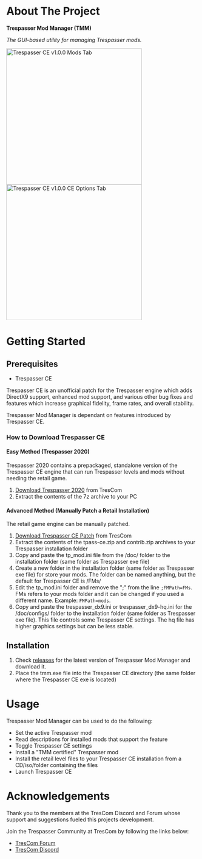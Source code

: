 # About The Project

**Trespasser Mod Manager (TMM)**

*The GUI-based utility for managing Trespasser mods.*

<img width="357" alt="Trespasser CE v1.0.0 Mods Tab" src="https://user-images.githubusercontent.com/18666598/211119258-7a76b83f-e1b0-44f1-b17e-025854ad9198.png">

<img width="357" alt="Trespasser CE v1.0.0 CE Options Tab" src="https://user-images.githubusercontent.com/18666598/211119273-0f9635b7-b947-4091-9d06-33acb15a9b1a.png">

# Getting Started

## Prerequisites
* Trespasser CE

Trespasser CE is an unofficial patch for the Trespasser engine which adds DirectX9 support, enhanced mod support, and various other bug fixes and features which increase graphical fidelity, frame rates, and overall stability.

Trespasser Mod Manager is dependant on features introduced by Trespasser CE.

### How to Download Trespasser CE

#### Easy Method (Trespasser 2020)
Trespasser 2020 contains a prepackaged, standalone version of the Trespasser CE engine that can run Trespasser levels and mods without needing the retail game.
1. [Download Trespasser 2020](https://www.trescom.org/download/trespasser-2020-a-trespasser-modding-starter-kit/) from TresCom
2. Extract the contents of the 7z archive to your PC

#### Advanced Method (Manually Patch a Retail Installation)
The retail game engine can be manually patched.
1. [Download Trespasser CE Patch](https://www.trescom.org/download/trespasser-ce-patch/) from TresCom
2. Extract the contents of the tpass-ce.zip and contrib.zip archives to your Trespasser installation folder
3. Copy and paste the tp_mod.ini file from the /doc/ folder to the installation folder (same folder as Trespasser exe file)
4. Create a new folder in the installation folder (same folder as Trespasser exe file) for store your mods. The folder can be named anything, but the default for Trespasser CE is /FMs/
5. Edit the tp_mod.ini folder and remove the ";" from the line `;FMPath=FMs`. FMs refers to your mods folder and it can be changed if you used a different name. Example: `FMPath=mods`.
6. Copy and paste the trespasser_dx9.ini or trespasser_dx9-hq.ini for the /doc/configs/ folder to the installation folder (same folder as Trespasser exe file). This file controls some Trespasser CE settings. The hq file has higher graphics settings but can be less stable.

## Installation
1. Check [releases](https://github.com/miketheraptor/Trespasser-Mod-Manager/releases) for the latest version of Trespasser Mod Manager and download it.
2. Place the tmm.exe file into the Trespasser CE directory (the same folder where the Trespasser CE exe is located)

# Usage
Trespasser Mod Manager can be used to do the following:
* Set the active Trespasser mod
* Read descriptions for installed mods that support the feature
* Toggle Trespasser CE settings
* Install a "TMM certified" Trespasser mod
* Install the retail level files to your Trespasser CE installation from a CD/iso/folder containing the files
* Launch Trespasser CE

# Acknowledgements
Thank you to the members at the TresCom Discord and Forum whose support and suggestions fueled this projects development.

Join the Trespasser Community at TresCom by following the links below:
* [TresCom Forum](https://www.trescom.org)
* [TresCom Discord](https://discord.gg/xHmu7cF7v4)
